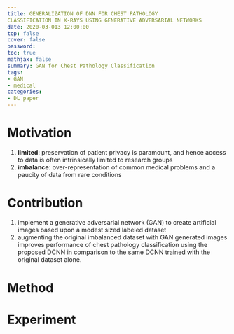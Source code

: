 ```yaml
---
title: GENERALIZATION OF DNN FOR CHEST PATHOLOGY
CLASSIFICATION IN X-RAYS USING GENERATIVE ADVERSARIAL NETWORKS
date: 2020-03-013 12:00:00
top: false
cover: false
password:
toc: true
mathjax: false
summary: GAN for Chest Pathology Classification
tags:
- GAN
- medical
categories:
- DL paper
---
```


# Motivation

1. **limited**: preservation of patient privacy is paramount, and hence access to data is often intrinsically limited to research groups 
2. **imbalance**: over-representation of common medical problems and a paucity of data from rare conditions

# Contribution

1. implement a generative adversarial network (GAN) to create artificial images based upon a modest sized labeled dataset
2. augmenting the original imbalanced dataset with GAN generated images improves performance of chest pathology classification using the proposed DCNN in comparison to the same DCNN trained with the original dataset alone.

# Method

# Experiment
